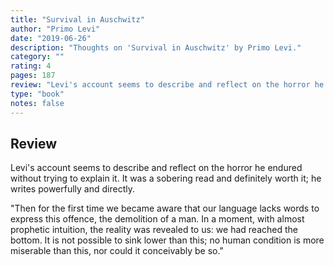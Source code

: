 ```yaml
---
title: "Survival in Auschwitz"
author: "Primo Levi"
date: "2019-06-26"
description: "Thoughts on 'Survival in Auschwitz' by Primo Levi."
category: ""
rating: 4
pages: 187
review: "Levi's account seems to describe and reflect on the horror he endured without trying to explain it. It was a sobering read and definitely worth it; he writes powerfully and directly.<br/><br/>"Then for the first time we became aware that our language lacks words to express this offence, the demolition of a man. In a moment, with almost prophetic intuition, the reality was revealed to us: we had reached the bottom. It is not possible to sink lower than this; no human condition is more miserable than this, nor could it conceivably be so.""
type: "book"
notes: false
---
```


## Review

Levi's account seems to describe and reflect on the horror he endured without trying to explain it. It was a sobering read and definitely worth it; he writes powerfully and directly.

"Then for the first time we became aware that our language lacks words to express this offence, the demolition of a man. In a moment, with almost prophetic intuition, the reality was revealed to us: we had reached the bottom. It is not possible to sink lower than this; no human condition is more miserable than this, nor could it conceivably be so."

